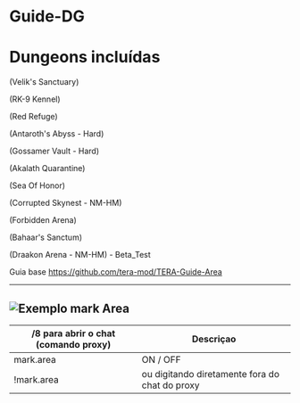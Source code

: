 Guide-DG
======

Dungeons incluídas
======


(Velik's Sanctuary)

(RK-9 Kennel)

(Red Refuge)

(Antaroth's Abyss - Hard)

(Gossamer Vault - Hard)

(Akalath Quarantine)

(Sea Of Honor)

(Corrupted Skynest - NM-HM)

(Forbidden Arena)

(Bahaar's Sanctum)

(Draakon Arena - NM-HM) -  Beta_Test


Guia base https://github.com/tera-mod/TERA-Guide-Area

------
![Exemplo mark Area](https://github.com/emilia-s2/capituras/blob/master/mark%20area.png)
-------

/8 para abrir o chat (comando proxy) | Descriçao
--- | ---
mark.area | ON / OFF
!mark.area  | ou digitando diretamente fora do chat do proxy
